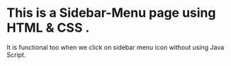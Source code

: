 # This is a Sidebar-Menu page using HTML & CSS .
It is functional too when we click on sidebar menu icon without using Java Script.
